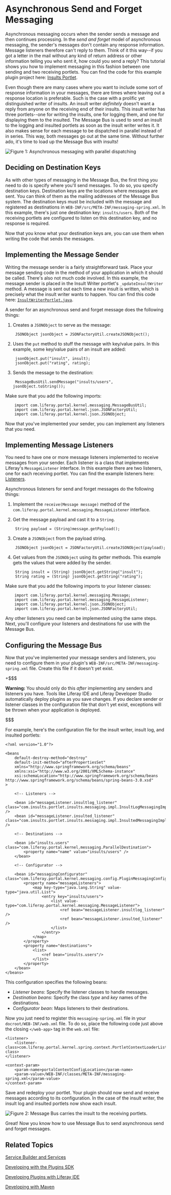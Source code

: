 # Asynchronous Send and Forget Messaging [](id=asynchronous-send-and-forget-messaging)

Asynchronous messaging occurs when the sender sends a message and then continues 
processing. In the *send and forget* model of asynchronous messaging, the 
sender's messages don't contain any response information. Message listeners 
therefore can't reply to them. Think of it this way--if you got a letter in the 
mail without any kind of return address or other information telling you who 
sent it, how could you send a reply? This tutorial shows you how to implement 
messaging in this fashion between one sending and two receiving portlets. You 
can find the code for this example plugin project here:
[Insults Portlet](https://github.com/liferay/liferay-docs/tree/6.2.x/develop/tutorials/code/msg-bus/msg-bus/async-send-forget/insults-portlet).

<!-- Why do we suddenly switch to the Insults portlet here? -Rich -->

Even though there are many cases where you want to include some sort of response 
information in your messages, there are times where leaving out a response 
location is preferable. Such is the case with a prolific yet distinguished 
writer of insults. An insult writer *definitely* doesn't want a reply from 
anyone on the receiving end of their insults. This insult writer has three 
portlets--one for writing the insults, one for logging them, and one for 
displaying them to the insulted. The Message Bus is used to send an insult to 
the logging and insulted portlets as soon as the insult writer writes it. It 
also makes sense for each message to be dispatched in parallel instead of in 
series. This way, both messages go out at the same time. Without further ado, 
it's time to load up the Message Bus with insults!

![Figure 1: Asynchronous messaging with *parallel* dispatching](../../images/msg-bus-async-parallel-msg.png)

## Deciding on Destination Keys [](id=deciding-on-destination-keys)

As with other types of messaging in the Message Bus, the first thing you need to
do is specify where you'll send messages. To do so, you specify destination
keys. Destination keys are the locations where messages are sent. You can think
of them as the mailing addresses of the Message Bus system. The destination keys
must be included with the message and registered as destinations in
`WEB-INF/src/META-INF/messaging-spring.xml`. In this example, there's just one
destination key: `insults/users`. Both of the receiving portlets are configured
to listen on this destination key, and no response is required. 

Now that you know what your destination keys are, you can use them when writing 
the code that sends the messages. 

## Implementing the Message Sender [](id=implementing-the-message-sender)

Writing the message sender is a fairly straightforward task. Place your message
sending code in the method of your application in which it should be called.
There's also not much code involved. In this example, the message sender is
placed in the Insult Writer portlet's `_updateInsultWriter` method. A message is
sent out each time a new insult is written, which is precisely what the insult
writer wants to happen.  You can find this code here:
[`InsultWriterPortlet.java`](https://github.com/liferay/liferay-docs/tree/6.2.x/develop/tutorials/code/msg-bus/msg-bus/async-send-forget/insults-portlet/docroot/WEB-INF/src/com/insults/portlet/insults/InsultWriterPortlet.java).

A sender for an asynchronous send and forget message does the following things:

1. Creates a `JSONObject` to serve as the message:

        JSONObject jsonObject = JSONFactoryUtil.createJSONObject();

2. Uses the `put` method to stuff the message with key/value pairs. In this 
   example, some key/value pairs of an insult are added:
   
        jsonObject.put("insult", insult);
        jsonObject.put("rating", rating);

3. Sends the message to the destination:

        MessageBusUtil.sendMessage("insults/users", jsonObject.toString());
 
Make sure that you add the following imports:

        import com.liferay.portal.kernel.messaging.MessageBusUtil;
        import com.liferay.portal.kernel.json.JSONFactoryUtil;
        import com.liferay.portal.kernel.json.JSONObject;

Now that you've implemented your sender, you can implement any listeners that 
you need.

## Implementing Message Listeners [](id=implementing-message-listeners)

You need to have one or more message listeners implemented to receive messages 
from your sender. Each listener is a class that implements Liferay's 
`MessageListener` interface. In this example there are two listeners, one for 
each receiving portlet. You can find the example listeners here:
[Listeners](https://github.com/liferay/liferay-docs/tree/6.2.x/develop/tutorials/code/msg-bus/msg-bus/async-send-forget/insults-portlet/docroot/WEB-INF/src/com/insults/portlet/insults/messaging/impl).

Asynchronous listeners for send and forget messages do the following things: 

1. Implement the `receive(Message message)` method of the
   `com.liferay.portal.kernel.messaging.MessageListener` interface.

2. Get the message payload and cast it to a `String`.

        String payload = (String)message.getPayload();

3. Create a `JSONObject` from the payload string.

        JSONObject jsonObject = JSONFactoryUtil.createJSONObject(payload);

4. Get values from the `JSONObject` using its getter methods. This example gets 
   the values that were added by the sender.

        String insult = (String) jsonObject.getString("insult");
        String rating = (String) jsonObject.getString("rating");

Make sure that you add the following imports to your listener classes:

        import com.liferay.portal.kernel.messaging.Message;
        import com.liferay.portal.kernel.messaging.MessageListener;
        import com.liferay.portal.kernel.json.JSONObject;
        import com.liferay.portal.kernel.json.JSONFactoryUtil;
 
Any other listeners you need can be implemented using the same steps. Next, 
you'll configure your listeners and destinations for use with the Message Bus. 

## Configuring the Message Bus [](id=configuring-the-message-bus)

Now that you've implemented your message senders and listeners, you need to 
configure them in your plugin's `WEB-INF/src/META-INF/messaging-spring.xml` 
file. Create this file if it doesn't yet exist. 

+$$$

**Warning:** You should only do this *after* implementing any senders and
listeners you have. Tools like Liferay IDE and Liferay Developer Studio
automatically deploy plugins as you save changes. If you declare sender or
listener classes in the configuration file that don't yet exist, exceptions will
be thrown when your application is deployed. 

$$$

For example, here's the configuration file for the insult writer, insult log, 
and insulted portlets: 

    <?xml version="1.0"?>

    <beans
	    default-destroy-method="destroy"
	    default-init-method="afterPropertiesSet"
	    xmlns="http://www.springframework.org/schema/beans"
	    xmlns:xsi="http://www.w3.org/2001/XMLSchema-instance"
	    xsi:schemaLocation="http://www.springframework.org/schema/beans http://www.springframework.org/schema/beans/spring-beans-3.0.xsd"
    >

        <!-- Listeners -->

        <bean id="messageListener.insultlog_listener" class="com.insults.portlet.insults.messaging.impl.InsultLogMessagingImpl" />
        <bean id="messageListener.insulted_listener" class="com.insults.portlet.insults.messaging.impl.InsultedMessagingImpl" />

        <!-- Destinations -->

        <bean id="insults.users" class="com.liferay.portal.kernel.messaging.ParallelDestination">
            <property name="name" value="insults/users" />
        </bean>

        <!-- Configurator -->

        <bean id="messagingConfigurator" class="com.liferay.portal.kernel.messaging.config.PluginMessagingConfigurator">
            <property name="messageListeners">
                <map key-type="java.lang.String" value-type="java.util.List">
                    <entry key="insults/users">
                        <list value-type="com.liferay.portal.kernel.messaging.MessageListener">
                            <ref bean="messageListener.insultlog_listener" /> 
                            <ref bean="messageListener.insulted_listener" />
                        </list>
                    </entry>
                </map>
            </property>
            <property name="destinations">
                <list>
                    <ref bean="insults.users"/>
                </list>
            </property>
        </bean>
    </beans>

This configuration specifies the following beans: 

- *Listener beans*: Specify the listener classes to handle messages.
- *Destination beans*: Specify the class *type* and *key* names of the
   destinations.
- *Configurator bean*: Maps listeners to their destinations.

Now you just need to register this `messaging-spring.xml` file in your 
`docroot/WEB-INF/web.xml` file. To do so, place the following code just above 
the closing `</web-app>` tag in the `web.xml` file: 

    <listener>
        <listener-class>com.liferay.portal.kernel.spring.context.PortletContextLoaderListener</listener-class>
    </listener>

    <context-param>
        <param-name>portalContextConfigLocation</param-name>
        <param-value>/WEB-INF/classes/META-INF/messaging-spring.xml</param-value>
    </context-param>

Save and redeploy your portlet. Your plugin should now send and receive messages
according to its configuration. In the case of the insult writer, the insult log
and insulted portlets now show each insult. 

![Figure 2: Message Bus carries the insult to the receiving portlets.](../../images/msg-bus-insults.png)

Great! Now you know how to use Message Bus to send asynchronous send and forget 
messages. 

## Related Topics [](id=related-topics)

[Service Builder and Services](/tutorials/-/knowledge_base/6-2/service-builder)

[Developing with the Plugins SDK](/tutorials/-/knowledge_base/6-2/plugins-sdk)

[Developing Plugins with Liferay IDE](/tutorials/-/knowledge_base/6-2/liferay-ide)

[Developing with Maven](/tutorials/-/knowledge_base/6-2/maven)

